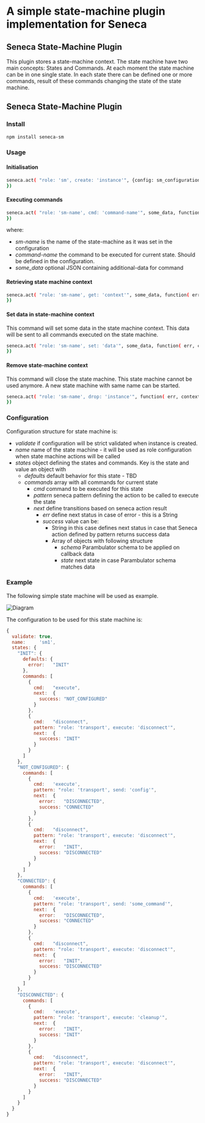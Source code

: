 A simple state-machine plugin implementation for Seneca
========================================================

## Seneca State-Machine Plugin

This plugin stores a state-machine context. The state machine have two main concepts: States and Commands. At each moment
the state machine can be in one single state. In each state there can be defined one or more commands, result of these commands
changing the state of the state machine.

## Seneca State-Machine Plugin

### Install

```sh
npm install seneca-sm
```

### Usage

#### Initialisation

```sh
seneca.act( "role: 'sm', create: 'instance'", {config: sm_configuration}, function( err, context ) {
})
```

#### Executing commands

```sh
seneca.act( "role: 'sm-name', cmd: 'command-name'", some_data, function( err, data ) {
})
```

where:
 * _sm-name_ is the name of the state-machine as it was set in the configuration
 * _command-name_ the command to be executed for current state. Should be defined in the configuration.
 * _some_data_ optional JSON containing additional-data for command


#### Retrieving state machine context

```sh
seneca.act( "role: 'sm-name', get: 'context'", some_data, function( err, context ) {
})
```

#### Set data in state-machine context

This command will set some data in the state machine context. This data will be sent to all commands executed on the state machine.

```sh
seneca.act( "role: 'sm-name', set: 'data'", some_data, function( err, context ) {
})
```

#### Remove state-machine context

This command will close the state machine. This state machine cannot be used anymore. A new state machine with same name can be started.

```sh
seneca.act( "role: 'sm-name', drop: 'instance'", function( err, context ) {
})
```


### Configuration

Configuration structure for state machine is:

 * _validate_ if configuration will be strict validated when instance is created.
 * _name_ name of the state machine - it will be used as role configuration when state machine actions will be called
 * _states_ object defining the states and commands. Key is the state and value an object with
   * _defaults_ default behavior for this state - TBD
   * _commands_ array with all commands for current state
     * _cmd_ command to be executed for this state
     * _pattern_ seneca pattern defining the action to be called to execute the state
     * _next_ define transitions based on seneca action result
       * _err_ define next status in case of error - this is a String
       * _success_ value can be:
         * String in this case defines next status in case that Seneca action defined by pattern returns success data
         * Array of objects with following structure
           * _schema_ Parambulator schema to be applied on callback data
           * _state_ next state in case Parambulator schema matches data


### Example

The following simple state machine will be used as example.

![Diagram](https://github.com/mirceaalexandru/seneca-sm/blob/master/doc/diagram.png)

The configuration to be used for this state machine is:


```javascript
{
  validate: true,
  name:     'sm1',
  states: {
    "INIT": {
      defaults: {
        error:   "INIT"
      },
      commands: [
        {
          cmd:   "execute",
          next:  {
            success: "NOT_CONFIGURED"
          }
        },
        {
          cmd:   "disconnect",
          pattern: "role: 'transport', execute: 'disconnect'",
          next:  {
            success: "INIT"
          }
        }
      ]
    },
    "NOT_CONFIGURED": {
      commands: [
        {
          cmd:   'execute',
          pattern: "role: 'transport', send: 'config'",
          next:  {
            error:   "DISCONNECTED",
            success: "CONNECTED"
          }
        },
        {
          cmd:   "disconnect",
          pattern: "role: 'transport', execute: 'disconnect'",
          next:  {
            error:   "INIT",
            success: "DISCONNECTED"
          }
        }
      ]
    },
    "CONNECTED": {
      commands: [
        {
          cmd:   'execute',
          pattern: "role: 'transport', send: 'some_command'",
          next:  {
            error:   "DISCONNECTED",
            success: "CONNECTED"
          }
        },
        {
          cmd:   "disconnect",
          pattern: "role: 'transport', execute: 'disconnect'",
          next:  {
            error:   "INIT",
            success: "DISCONNECTED"
          }
        }
      ]
    },
    "DISCONNECTED": {
      commands: [
        {
          cmd:   'execute',
          pattern: "role: 'transport', execute: 'cleanup'",
          next:  {
            error:   "INIT",
            success: "INIT"
          }
        },
        {
          cmd:   "disconnect",
          pattern: "role: 'transport', execute: 'disconnect'",
          next:  {
            error:   "INIT",
            success: "DISCONNECTED"
          }
        }
      ]
    }
  }
}
```


